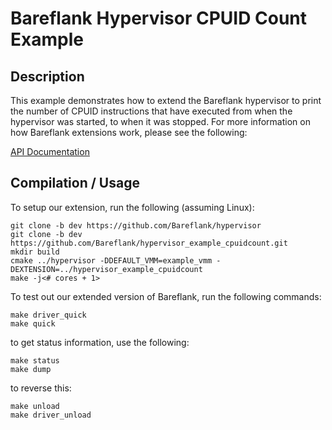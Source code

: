# Bareflank Hypervisor CPUID Count Example

## Description

This example demonstrates how to extend the Bareflank hypervisor to print
the number of CPUID instructions that have executed from when the hypervisor
was started, to when it was stopped. For more information on how Bareflank
extensions work, please see the following:

[API Documentation](http://bareflank.github.io/hypervisor/html/)

## Compilation / Usage

To setup our extension, run the following (assuming Linux):

```
git clone -b dev https://github.com/Bareflank/hypervisor
git clone -b dev https://github.com/Bareflank/hypervisor_example_cpuidcount.git
mkdir build
cmake ../hypervisor -DDEFAULT_VMM=example_vmm -DEXTENSION=../hypervisor_example_cpuidcount
make -j<# cores + 1>
```

To test out our extended version of Bareflank, run the following commands:

```
make driver_quick
make quick
```

to get status information, use the following:

```
make status
make dump
```

to reverse this:

```
make unload
make driver_unload
```
